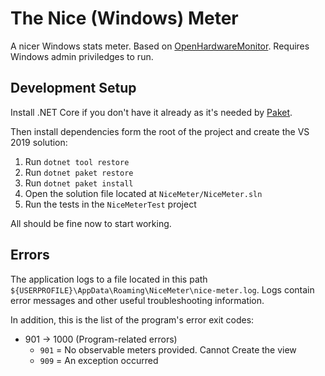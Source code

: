 # The Nice (Windows) Meter

A nicer Windows stats meter. Based on [OpenHardwareMonitor](https://openhardwaremonitor.org/). Requires Windows admin priviledges to run.

## Development Setup
Install .NET Core if you don't have it already as it's needed by [Paket](https://fsprojects.github.io/Paket/get-started.html#NET-Core-preferred).

Then install dependencies form the root of the project and create the VS 2019 solution:
1. Run `dotnet tool restore`
1. Run `dotnet paket restore`
1. Run `dotnet paket install`
1. Open the solution file located at `NiceMeter/NiceMeter.sln`
1. Run the tests in the `NiceMeterTest` project

All should be fine now to start working.

## Errors
The application logs to a file located in this path `${USERPROFILE}\AppData\Roaming\NiceMeter\nice-meter.log`. Logs contain error messages and other useful troubleshooting information.

In addition, this is the list of the program's error exit codes:
- 901 -> 1000 (Program-related errors)
    - `901` = No observable meters provided. Cannot Create the view
    - `909` = An exception occurred
